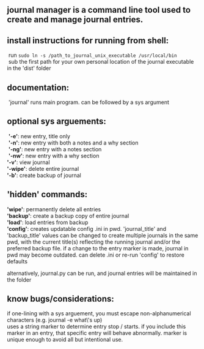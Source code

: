 ## journal manager is a command line tool used to create and manage journal entries.

## install instructions for running from shell:
 run `sudo ln -s /path_to_journal_unix_executable /usr/local/bin`<br /> sub the first path for your own personal location of the journal executable in the 'dist' folder<br />

## documentation:
 'journal' runs main program. can be followed by a sys argument<br />

## optional sys arguements:
 __'-e'__: new entry, title only <br /> **'-n'**: new entry with both a notes and a why section <br /> **'-ng'**: new entry with a notes section <br /> **'-nw'**: new entry with a why section <br />
**'-v'**: view journal <br />
**'-wipe'**: delete entire journal <br />
**'-b'**: create backup of journal

## 'hidden' commands:

**'wipe'**: permanently delete all entries<br />
**'backup'**: create a backup copy of entire journal<br />
**'load'**: load entries from backup<br />
**'config'**: creates updatable config .ini in pwd. 'journal_title' and 'backup_title' values can be changed to create multiple journals in the same pwd, with the current title(s) reflecting the running journal and/or the preferred backup file. if a change to the entry marker is made, journal in pwd may become outdated. can delete .ini or re-run 'config' to restore defaults<br />

alternatively, journal.py can be run, and journal entries will be maintained in the folder

## know bugs/considerations:

if one-lining with a sys arguement, you must escape non-alphanumerical characters (e.g. journal -e what\\'s up)<br />
uses a string marker to determine entry stop / starts. if you include this marker in an entry, that specific entry will behave abnormally. marker is unique enough to avoid all but intentional use.
